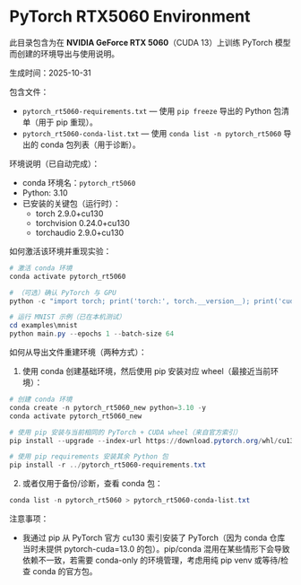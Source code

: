 # PyTorch RTX5060 Environment

此目录包含为在 **NVIDIA GeForce RTX 5060**（CUDA 13）上训练 PyTorch 模型而创建的环境导出与使用说明。

生成时间：2025-10-31

包含文件：
- `pytorch_rt5060-requirements.txt` — 使用 `pip freeze` 导出的 Python 包清单（用于 pip 重现）。
- `pytorch_rt5060-conda-list.txt` — 使用 `conda list -n pytorch_rt5060` 导出的 conda 包列表（用于诊断）。

环境说明（已自动完成）：
- conda 环境名：`pytorch_rt5060`
- Python: 3.10
- 已安装的关键包（运行时）：
  - torch 2.9.0+cu130
  - torchvision 0.24.0+cu130
  - torchaudio 2.9.0+cu130

如何激活该环境并重现实验：
```powershell
# 激活 conda 环境
conda activate pytorch_rt5060

# （可选）确认 PyTorch 与 GPU
python -c "import torch; print('torch:', torch.__version__); print('cuda runtime:', getattr(torch.version,'cuda',None)); print('cuda available:', torch.cuda.is_available()); print('device:', torch.cuda.get_device_name(0) if torch.cuda.is_available() else 'no gpu')"

# 运行 MNIST 示例（已在本机测试）
cd examples\mnist
python main.py --epochs 1 --batch-size 64
```

如何从导出文件重建环境（两种方式）：

1) 使用 conda 创建基础环境，然后使用 pip 安装对应 wheel（最接近当前环境）：
```powershell
# 创建 conda 环境
conda create -n pytorch_rt5060_new python=3.10 -y
conda activate pytorch_rt5060_new

# 使用 pip 安装与当前相同的 PyTorch + CUDA wheel（来自官方索引）
pip install --upgrade --index-url https://download.pytorch.org/whl/cu130 torch torchvision torchaudio

# 使用 pip requirements 安装其余 Python 包
pip install -r ../pytorch_rt5060-requirements.txt
```

2) 或者仅用于备份/诊断，查看 conda 包：
```powershell
conda list -n pytorch_rt5060 > pytorch_rt5060-conda-list.txt
```

注意事项：
- 我通过 pip 从 PyTorch 官方 cu130 索引安装了 PyTorch（因为 conda 仓库当时未提供 pytorch-cuda=13.0 的包）。pip/conda 混用在某些情形下会导致依赖不一致，若需要 conda-only 的环境管理，考虑用纯 pip venv 或等待/检查 conda 的官方包。

